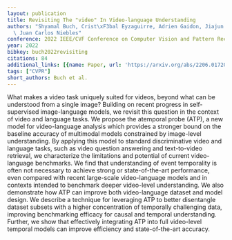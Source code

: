 ```yaml
---
layout: publication
title: Revisiting The "video" In Video-language Understanding
authors: "Shyamal Buch, Crist\xF3bal Eyzaguirre, Adrien Gaidon, Jiajun Wu, Li Fei-fei,\
  \ Juan Carlos Niebles"
conference: 2022 IEEE/CVF Conference on Computer Vision and Pattern Recognition (CVPR)
year: 2022
bibkey: buch2022revisiting
citations: 84
additional_links: [{name: Paper, url: 'https://arxiv.org/abs/2206.01720'}]
tags: ["CVPR"]
short_authors: Buch et al.
---
```

What makes a video task uniquely suited for videos, beyond what can be
understood from a single image? Building on recent progress in self-supervised
image-language models, we revisit this question in the context of video and
language tasks. We propose the atemporal probe (ATP), a new model for
video-language analysis which provides a stronger bound on the baseline
accuracy of multimodal models constrained by image-level understanding. By
applying this model to standard discriminative video and language tasks, such
as video question answering and text-to-video retrieval, we characterize the
limitations and potential of current video-language benchmarks. We find that
understanding of event temporality is often not necessary to achieve strong or
state-of-the-art performance, even compared with recent large-scale
video-language models and in contexts intended to benchmark deeper video-level
understanding. We also demonstrate how ATP can improve both video-language
dataset and model design. We describe a technique for leveraging ATP to better
disentangle dataset subsets with a higher concentration of temporally
challenging data, improving benchmarking efficacy for causal and temporal
understanding. Further, we show that effectively integrating ATP into full
video-level temporal models can improve efficiency and state-of-the-art
accuracy.